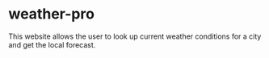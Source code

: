 # weather-pro
This website allows the user to look up current weather conditions for a city and get the local forecast. 
